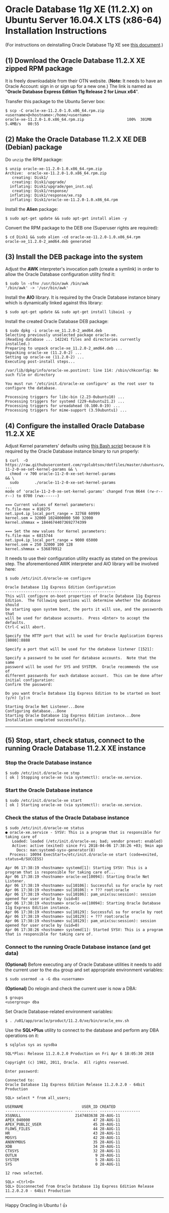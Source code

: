 # Oracle Database 11*g* XE (11.2.X) on Ubuntu Server 16.04.X LTS (x86-64) Installation Instructions

(For instructions on deinstalling Oracle Database 11*g* XE see [this document](https://github.com/rgolubtsov/dotfiles/blob/master/ubuntusrv/ubuntu-16-04-4-lts-wo-oracle-11-2-0-xe.md "Oracle Database 11g XE (11.2.X) on Ubuntu Server 16.04.X LTS (x86-64) Deinstallation Instructions.").)

## (1) Download the Oracle Database 11.2.X XE zipped RPM package

It is freely downloadable from their OTN website. (**Note:** It needs to have an Oracle Account: sign in or sign up for a new one.) The link is named as "**Oracle Database Express Edition 11g Release 2 for Linux x64**".

Transfer this package to the Ubuntu Server box:

```
$ scp -C oracle-xe-11.2.0-1.0.x86_64.rpm.zip <username>@<hostname>:/home/<username>
oracle-xe-11.2.0-1.0.x86_64.rpm.zip                   100%  301MB   5.4MB/s   00:55
```

## (2) Make the Oracle Database 11.2.X XE DEB (Debian) package

Do `unzip` the RPM package:

```
$ unzip oracle-xe-11.2.0-1.0.x86_64.rpm.zip
Archive:  oracle-xe-11.2.0-1.0.x86_64.rpm.zip
   creating: Disk1/
   creating: Disk1/upgrade/
  inflating: Disk1/upgrade/gen_inst.sql
   creating: Disk1/response/
  inflating: Disk1/response/xe.rsp
  inflating: Disk1/oracle-xe-11.2.0-1.0.x86_64.rpm
```

Install the **Alien** package:

```
$ sudo apt-get update && sudo apt-get install alien -y
```

Convert the RPM package to the DEB one (Superuser rights are required):

```
$ cd Disk1 && sudo alien -cd oracle-xe-11.2.0-1.0.x86_64.rpm
oracle-xe_11.2.0-2_amd64.deb generated
```

## (3) Install the DEB package into the system

Adjust the **AWK** interpreter's invocation path (create a symlink) in order to allow the Oracle Database configuration utility find it:

```
$ sudo ln -sfnv /usr/bin/awk /bin/awk
'/bin/awk' -> '/usr/bin/awk'
```

Install the **AIO** library. It is required by the Oracle Database instance binary which is dynamically linked against this library:

```
$ sudo apt-get update && sudo apt-get install libaio1 -y
```

Install the created Oracle Database DEB package:

```
$ sudo dpkg -i oracle-xe_11.2.0-2_amd64.deb
Selecting previously unselected package oracle-xe.
(Reading database ... 142241 files and directories currently installed.)
Preparing to unpack oracle-xe_11.2.0-2_amd64.deb ...
Unpacking oracle-xe (11.2.0-2) ...
Setting up oracle-xe (11.2.0-2) ...
Executing post-install steps...

/var/lib/dpkg/info/oracle-xe.postinst: line 114: /sbin/chkconfig: No such file or directory

You must run '/etc/init.d/oracle-xe configure' as the root user to configure the database.

Processing triggers for libc-bin (2.23-0ubuntu10) ...
Processing triggers for systemd (229-4ubuntu21.2) ...
Processing triggers for ureadahead (0.100.0-19) ...
Processing triggers for mime-support (3.59ubuntu1) ...
```

## (4) Configure the installed Oracle Database 11.2.X XE

Adjust Kernel parameters' defaults using [this Bash script](https://raw.githubusercontent.com/rgolubtsov/dotfiles/master/ubuntusrv/oracle-11-2-0-xe-set-kernel-params "Adjust Kernel parameters required by the Oracle Database instance binary.") because it is required by the Oracle Database instance binary to run properly:

```
$ curl  -O https://raw.githubusercontent.com/rgolubtsov/dotfiles/master/ubuntusrv/oracle-11-2-0-xe-set-kernel-params && \
  chmod -v 700 oracle-11-2-0-xe-set-kernel-params                                                                    && \
  sudo       ./oracle-11-2-0-xe-set-kernel-params
...
mode of 'oracle-11-2-0-xe-set-kernel-params' changed from 0644 (rw-r--r--) to 0700 (rwx------)

=== Current values of Kernel parameters:
fs.file-max = 810275
net.ipv4.ip_local_port_range = 32768 60999
kernel.sem = 32000 1024000000 500 32000
kernel.shmmax = 18446744073692774399

=== Set the new values for Kernel parameters:
fs.file-max = 6815744
net.ipv4.ip_local_port_range = 9000 65000
kernel.sem = 250 32000 100 128
kernel.shmmax = 536870912
```

It needs to use their configuration utility exactly as stated on the previous step. The aforementioned AWK interpreter and AIO library will be involved here:

```
$ sudo /etc/init.d/oracle-xe configure

Oracle Database 11g Express Edition Configuration
-------------------------------------------------
This will configure on-boot properties of Oracle Database 11g Express
Edition.  The following questions will determine whether the database should
be starting upon system boot, the ports it will use, and the passwords that
will be used for database accounts.  Press <Enter> to accept the defaults.
Ctrl-C will abort.

Specify the HTTP port that will be used for Oracle Application Express [8080]:8888

Specify a port that will be used for the database listener [1521]:

Specify a password to be used for database accounts.  Note that the same
password will be used for SYS and SYSTEM.  Oracle recommends the use of
different passwords for each database account.  This can be done after
initial configuration:
Confirm the password:

Do you want Oracle Database 11g Express Edition to be started on boot (y/n) [y]:n

Starting Oracle Net Listener...Done
Configuring database...Done
Starting Oracle Database 11g Express Edition instance...Done
Installation completed successfully.
```

---

## (5) Stop, start, check status, connect to the running Oracle Database 11.2.X XE instance

### Stop the Oracle Database instance

```
$ sudo /etc/init.d/oracle-xe stop
[ ok ] Stopping oracle-xe (via systemctl): oracle-xe.service.
```

### Start the Oracle Database instance

```
$ sudo /etc/init.d/oracle-xe start
[ ok ] Starting oracle-xe (via systemctl): oracle-xe.service.
```

### Check the status of the Oracle Database instance

```
$ sudo /etc/init.d/oracle-xe status
● oracle-xe.service - SYSV: This is a program that is responsible for taking care of
   Loaded: loaded (/etc/init.d/oracle-xe; bad; vendor preset: enabled)
   Active: active (exited) since Fri 2018-04-06 17:38:26 +03; 9min ago
     Docs: man:systemd-sysv-generator(8)
  Process: 10094 ExecStart=/etc/init.d/oracle-xe start (code=exited, status=0/SUCCESS)

Apr 06 17:38:19 <hostname> systemd[1]: Starting SYSV: This is a program that is responsible for taking care of...
Apr 06 17:38:19 <hostname> oracle-xe[10094]: Starting Oracle Net Listener.
Apr 06 17:38:19 <hostname> su[10106]: Successful su for oracle by root
Apr 06 17:38:19 <hostname> su[10106]: + ??? root:oracle
Apr 06 17:38:19 <hostname> su[10106]: pam_unix(su:session): session opened for user oracle by (uid=0)
Apr 06 17:38:19 <hostname> oracle-xe[10094]: Starting Oracle Database 11g Express Edition instance.
Apr 06 17:38:19 <hostname> su[10129]: Successful su for oracle by root
Apr 06 17:38:19 <hostname> su[10129]: + ??? root:oracle
Apr 06 17:38:19 <hostname> su[10129]: pam_unix(su:session): session opened for user oracle by (uid=0)
Apr 06 17:38:26 <hostname> systemd[1]: Started SYSV: This is a program that is responsible for taking care of.
```

### Connect to the running Oracle Database instance (and get data)

**(Optional)** Before executing any of Oracle Database utilities it needs to add the current user to the `dba` group and set appropriate environment variables:

```
$ sudo usermod -a -G dba <username>
```

**(Optional)** Do relogin and check the current user is now a DBA:

```
$ groups
<usergroup> dba
```

Set Oracle Database-related environment variables:

```
$ . /u01/app/oracle/product/11.2.0/xe/bin/oracle_env.sh
```

Use the __SQL*Plus__ utility to connect to the database and perform any DBA operations on it:

```
$ sqlplus sys as sysdba

SQL*Plus: Release 11.2.0.2.0 Production on Fri Apr 6 18:05:30 2018

Copyright (c) 1982, 2011, Oracle.  All rights reserved.

Enter password:

Connected to:
Oracle Database 11g Express Edition Release 11.2.0.2.0 - 64bit Production

SQL> select * from all_users;

USERNAME                          USER_ID CREATED
------------------------------ ---------- ------------------
XS$NULL                        2147483638 28-AUG-11
APEX_040000                            47 28-AUG-11
APEX_PUBLIC_USER                       45 28-AUG-11
FLOWS_FILES                            44 28-AUG-11
HR                                     43 28-AUG-11
MDSYS                                  42 28-AUG-11
ANONYMOUS                              35 28-AUG-11
XDB                                    34 28-AUG-11
CTXSYS                                 32 28-AUG-11
OUTLN                                   9 28-AUG-11
SYSTEM                                  5 28-AUG-11
SYS                                     0 28-AUG-11

12 rows selected.

SQL> <Ctrl+D>
SQL> Disconnected from Oracle Database 11g Express Edition Release 11.2.0.2.0 - 64bit Production
```

---

Happy Oracling in Ubuntu ! :+1:
